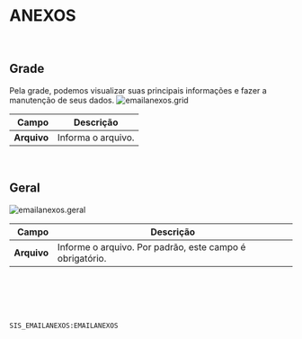 # ANEXOS
<br>

## Grade
Pela grade, podemos visualizar suas principais informações e fazer a manutenção de seus dados.
![emailanexos.grid](https://raw.githubusercontent.com/netforcews/docs-siscom/master/geral/imagens/emailanexos.grid.png)

Campo | Descrição
--:|---
**Arquivo** | Informa o arquivo.
<br>

## Geral
![emailanexos.geral](https://raw.githubusercontent.com/netforcews/docs-siscom/master/geral/imagens/emailanexos.geral.png)

Campo | Descrição
--:|---
**Arquivo** | Informe o arquivo. Por padrão, este campo é obrigatório.
<br>
<br>
<br>
<br>

```SIS_EMAILANEXOS:EMAILANEXOS```
